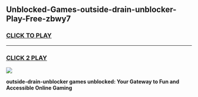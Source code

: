 
## Unblocked-Games-outside-drain-unblocker-Play-Free-zbwy7
<h3>
<a href="https://premium76.site?title=outside-drain-unblocker&ref=21A">CLICK TO PLAY</a></h3>
<hr>

<h3>
<a href="https://premium76.site?title=outside-drain-unblocker&ref=21A">CLICK 2 PLAY</a>
  
</h3>

<a href="https://premium76.site?title=outside-drain-unblocker&ref=21A"><img src="https://clearcache.store/games.png"></a>


**outside-drain-unblocker games unblocked: Your Gateway to Fun and Accessible Online Gaming**
